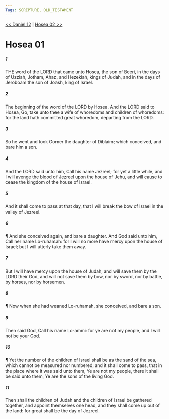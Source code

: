 ```yaml
---
Tags: SCRIPTURE, OLD_TESTAMENT
---
```


[<< Daniel 12](OLD_TESTAMENT/27_Daniel/Daniel_12.md) | [Hosea 02 >>](OLD_TESTAMENT/28_Hosea/Hosea_02.md)

# Hosea 01

##### 1

THE word of the LORD that came unto Hosea, the son of Beeri, in the days of Uzziah, Jotham, Ahaz, and Hezekiah, kings of Judah, and in the days of Jeroboam the son of Joash, king of Israel.

##### 2

The beginning of the word of the LORD by Hosea. And the LORD said to Hosea, Go, take unto thee a wife of whoredoms and children of whoredoms: for the land hath committed great whoredom, departing from the LORD.

##### 3

So he went and took Gomer the daughter of Diblaim; which conceived, and bare him a son.

##### 4

And the LORD said unto him, Call his name Jezreel; for yet a little while, and I will avenge the blood of Jezreel upon the house of Jehu, and will cause to cease the kingdom of the house of Israel.

##### 5

And it shall come to pass at that day, that I will break the bow of Israel in the valley of Jezreel.

##### 6

¶ And she conceived again, and bare a daughter. And God said unto him, Call her name Lo-ruhamah: for I will no more have mercy upon the house of Israel; but I will utterly take them away.

##### 7

But I will have mercy upon the house of Judah, and will save them by the LORD their God, and will not save them by bow, nor by sword, nor by battle, by horses, nor by horsemen.

##### 8

¶ Now when she had weaned Lo-ruhamah, she conceived, and bare a son.

##### 9

Then said God, Call his name Lo-ammi: for ye are not my people, and I will not be your God.

##### 10

¶ Yet the number of the children of Israel shall be as the sand of the sea, which cannot be measured nor numbered; and it shall come to pass, that in the place where it was said unto them, Ye are not my people, there it shall be said unto them, Ye are the sons of the living God.

##### 11

Then shall the children of Judah and the children of Israel be gathered together, and appoint themselves one head, and they shall come up out of the land: for great shall be the day of Jezreel.
